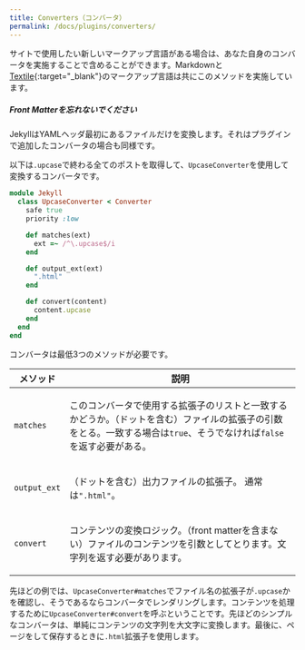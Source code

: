```yaml
---
title: Converters（コンバータ）
permalink: /docs/plugins/converters/
---
```

<!-- ---
title: Converters
permalink: /docs/plugins/converters/
--- -->

サイトで使用したい新しいマークアップ言語がある場合は、あなた自身のコンバータを実施することで含めることができます。Markdownと[Textile](https://github.com/jekyll/jekyll-textile-converter){:target="_blank"}のマークアップ言語は共にこのメソッドを実施しています。

<!-- If you have a new markup language you’d like to use with your site, you can
include it by implementing your own converter. Both the Markdown and
[Textile](https://github.com/jekyll/jekyll-textile-converter) markup
languages are implemented using this method. -->

<div class="note info">
  <h5>Front Matterを忘れないでください</h5>
  <!-- <h5>Remember your Front Matter</h5> -->
  <p>
    JekyllはYAMLヘッダ最初にあるファイルだけを変換します。それはプラグインで追加したコンバータの場合も同様です。
  </p>
  <!-- <p>
    Jekyll will only convert files that have a YAML header at the top, even for
    converters you add using a plugin.
  </p> -->
</div>

以下は`.upcase`で終わる全てのポストを取得して、`UpcaseConverter`を使用して変換するコンバータです。

<!-- Below is a converter that will take all posts ending in `.upcase` and process
them using the `UpcaseConverter`: -->

```ruby
module Jekyll
  class UpcaseConverter < Converter
    safe true
    priority :low

    def matches(ext)
      ext =~ /^\.upcase$/i
    end

    def output_ext(ext)
      ".html"
    end

    def convert(content)
      content.upcase
    end
  end
end
```

コンバータは最低3つのメソッドが必要です。

<!-- Converters should implement at a minimum 3 methods: -->

<div class="mobile-side-scroller">
<table>
  <thead>
    <tr>
      <th>メソッド</th>
      <th>説明</th>
    </tr>
    <!-- <tr>
      <th>Method</th>
      <th>Description</th>
    </tr> -->
  </thead>
  <tbody>
    <tr>
      <td>
        <p><code>matches</code></p>
      </td>
      <td><p>
        このコンバータで使用する拡張子のリストと一致するかどうか。（ドットを含む）ファイルの拡張子の引数をとる。一致する場合は<code>true</code>、そうでなければ<code>false</code>を返す必要がある。
      </p>
      <!-- <p>
        Does the given extension match this converter’s list of acceptable
        extensions? Takes one argument: the file’s extension (including the
        dot). Must return <code>true</code> if it matches, <code>false</code>
        otherwise.
      </p> -->
      </td>
    </tr>
    <tr>
      <td>
        <p><code>output_ext</code></p>
      </td>
      <td><p>
        （ドットを含む）出力ファイルの拡張子。
        通常は<code>".html"</code>。
      </p>
      <!-- <p>
        The extension to be given to the output file (including the dot).
        Usually this will be <code>".html"</code>.
      </p> -->
      </td>
    </tr>
    <tr>
      <td>
        <p><code>convert</code></p>
      </td>
      <td><p>
        コンテンツの変換ロジック。（front matterを含まない）ファイルのコンテンツを引数としてとります。文字列を返す必要があります。
      </p>
      <!-- <p>
        Logic to do the content conversion. Takes one argument: the raw content
        of the file (without front matter). Must return a String.
      </p> -->
      </td>
    </tr>
  </tbody>
</table>
</div>

先ほどの例では、`UpcaseConverter#matches`でファイル名の拡張子が`.upcase`かを確認し、そうであるならコンバータでレンダリングします。コンテンツを処理するために`UpcaseConverter#convert`を呼ぶということです。先ほどのシンプルなコンバータは、単純にコンテンツの文字列を大文字に変換します。最後に、ページをして保存するときに`.html`拡張子を使用します。

<!-- In our example, `UpcaseConverter#matches` checks if our filename extension is
`.upcase`, and will render using the converter if it is. It will call
`UpcaseConverter#convert` to process the content. In our simple converter we’re
simply uppercasing the entire content string. Finally, when it saves the page,
it will do so with a `.html` extension. -->
